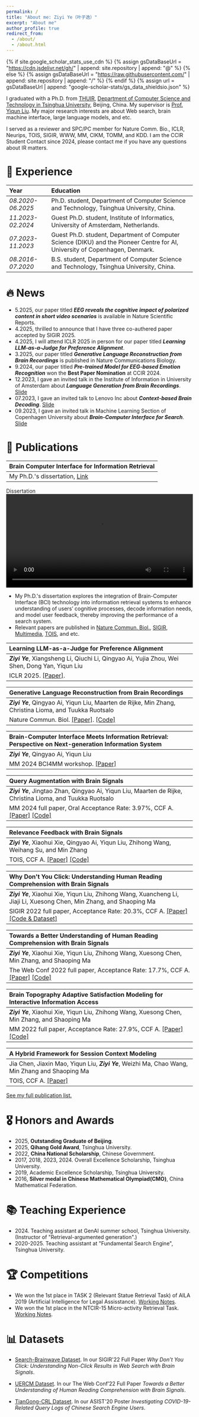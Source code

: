 ```yaml
---
permalink: /
title: "About me: Ziyi Ye（叶子逸）"
excerpt: "About me"
author_profile: true
redirect_from: 
  - /about/
  - /about.html
---
```


{% if site.google_scholar_stats_use_cdn %}
{% assign gsDataBaseUrl = "https://cdn.jsdelivr.net/gh/" | append: site.repository | append: "@" %}
{% else %}
{% assign gsDataBaseUrl = "https://raw.githubusercontent.com/" | append: site.repository | append: "/" %}
{% endif %}
{% assign url = gsDataBaseUrl | append: "google-scholar-stats/gs_data_shieldsio.json" %}

<span class='anchor' id='about-me'></span>

I graduated with a Ph.D. from [THUIR](http://www.thuir.cn/), [Department of Computer Science and Technology in Tsinghua University](http://www.cs.tsinghua.edu.cn/), Beijing, China. My supervisor is [Prof. Yiqun Liu](http://www.thuir.cn/group/~YQLiu/). My major research interests are about Web search, brain machine interface, large language models, and etc. 
<!-- I have published more than 20 papers at the top international AI conferences <a href='https://scholar.google.com/citations?user=M3Qsb6cAAAAJ'><img src="https://img.shields.io/endpoint?url={{ url | url_encode }}&logo=Google%20Scholar&labelColor=f6f6f6&color=9cf&style=flat&label=citations"></a>. -->

I served as a reviewer and SPC/PC member for Nature Comm. Bio., ICLR, Neurips, TOIS, SIGIR, WWW, MM, CIKM, TOMM, and KDD.
I am the CCIR Student Contact since 2024, please contact me if you have any questions about IR matters. 

# 📖 Experience

| Year | Education |
| :------ | :------ | 
| *08.2020-06.2025* | Ph.D. student, Department of Computer Science and Technology, Tsinghua University, China. |
| *11.2023-02.2024* | Guest Ph.D. student, Institute of Informatics, University of Amsterdam, Netherlands. |
| *07.2023-11.2023* | Guest Ph.D. student, Department of Computer Science (DIKU) and the Pioneer Centre for AI, University of Copenhagen, Denmark. |
| *08.2016-07.2020* | B.S. student, Department of Computer Science and Technology, Tsinghua University, China. |


# 🔥 News
* 5.2025, our paper titled ***EEG reveals the cognitive impact of polarized content in short video scenarios*** is available in Nature Scientific Reports.
* 4.2025, thrilled to announce that I have three co-authered paper accepted by SIGIR 2025.
* 4.2025, I will attend ICLR 2025 in person for our paper titled ***Learning LLM-as-a-Judge for Preference Alignment***.
* 3.2025, our paper titled ***Generative Language Reconstruction from Brain Recordings*** is published in Nature Communications Biology.
* 9.2024, our paper titled ***Pre-trained Model for EEG-based Emotion Recognition*** won the **Best Paper Nomination** at CCIR 2024.
* 12.2023, I gave an invited talk in the Institute of Information in University of Amsterdam about ***Language Generation from Brain Recordings***. [Slide](https://yeziyi1998.github.io/files/Language_Generation_from_Brain_Recordings_240312.pdf)
* 07.2023, I gave an invited talk to Lenovo Inc about ***Context-based Brain Decoding***. [Slide](https://yeziyi1998.github.io/files/Language_Generation_from_Brain_Recordings_240312.pdf)
* 09.2023, I gave an invited talk in Machine Learning Section of Copenhagen University about ***Brain-Computer Interface for Search***. [Slide](https://yeziyi1998.github.io/files/BMI4Search_KU_230918.pdf)


# 📝 Publications

| **Brain Computer Interface for Information Retrieval** |
| :------ | 
|  My Ph.D.'s dissertation, [Link](https://yeziyi1998.github.io/files/thesis.pdf) |

<div class='paper-box'><div class='paper-box-image'><div><div class="badge">Dissertation</div><video width="100%" height="auto" controls preload="metadata" poster="">
    <source src="https://yeziyi1998.github.io/files/output.mp4" type="video/mp4">
    Your browser does not support the video tag.
  </video></div></div>
<div class='paper-box-text' markdown="1">

- My Ph.D.'s dissertation explores the integration of Brain-Computer Interface (BCI) technology into information retrieval systems to enhance understanding of users’ cognitive processes, decode information needs, and model user feedback, thereby improving the performance of a search system. 
- Relevant papers are published in [Nature Commun. Biol.](https://doi.org/10.1038/s42003-025-07731-7), [SIGIR](http://www.thuir.cn/group/~YQLiu/publications/SIGIR2022Ye.pdf), [Multimedia](https://arxiv.org/abs/2402.15708), [TOIS](https://arxiv.org/abs/2312.05669), and etc.
</div>
</div>

| **Learning LLM-as-a-Judge for Preference Alignment** | 
| :------ | 
|  ***Ziyi Ye***, Xiangsheng Li, Qiuchi Li, Qingyao Ai, Yujia Zhou, Wei Shen, Dong Yan, Yiqun Liu | 
| ICLR 2025. [\[Paper\]](https://openreview.net/forum?id=HZVIQE1MsJ).|

| **Generative Language Reconstruction from Brain Recordings** | 
| :------ | 
|  ***Ziyi Ye***, Qingyao Ai, Yiqun Liu, Maarten de Rijke, Min Zhang, Christina Lioma, and Tuukka Ruotsalo | 
| Nature Commun. Biol. [\[Paper\]](https://doi.org/10.1038/s42003-025-07731-7). [\[Code\]](https://github.com/YeZiyi1998/Brain-language-generation) |

| **Brain-Computer Interface Meets Information Retrieval: Perspective on Next-generation Information System** |
| :------ |
| ***Ziyi Ye***, Qingyao Ai, Yiqun Liu |
| MM 2024 BCI4MM workshop. [\[Paper\]](https://arxiv.org/abs/2402.15708) |

| **Query Augmentation with Brain Signals** |
| :------ |
| ***Ziyi Ye***, Jingtao Zhan, Qingyao Ai, Yiqun Liu, Maarten de Rijke, Christina Lioma, and Tuukka Ruotsalo |
| MM 2024 full paper, Oral Acceptance Rate: 3.97%, CCF A. [\[Paper\]](https://arxiv.org/abs/2402.15708) [\[Code\]](https://github.com/YeZiyi1998/Brain-Query-Augmentation) |

| **Relevance Feedback with Brain Signals** | 
| :------ | 
| ***Ziyi Ye***, Xiaohui Xie, Qingyao Ai, Yiqun Liu, Zhihong Wang, Weihang Su, and Min Zhang | 
| TOIS, CCF A. [\[Paper\]](https://arxiv.org/abs/2312.05669) [\[Code\]](https://github.com/THUIR/Brain-Relevance-Feedback) | 

| **Why Don't You Click: Understanding Human Reading Comprehension with Brain Signals** | 
| :------ | 
| ***Ziyi Ye***, Xiaohui Xie, Yiqun Liu, Zhihong Wang, Xuancheng Li, Jiaji Li, Xuesong Chen, Min Zhang, and Shaoping Ma | 
| SIGIR 2022 full paper, Acceptance Rate: 20.3%, CCF A. [\[Paper\]](http://www.thuir.cn/group/~YQLiu/publications/SIGIR2022Ye.pdf) [\[Code & Dataset\]](http://www.thuir.cn/Search_Brainwave/) | 

| **Towards a Better Understanding of Human Reading Comprehension with Brain Signals** | 
| :------ | 
| ***Ziyi Ye***, Xiaohui Xie, Yiqun Liu, Zhihong Wang, Xuesong Chen, Min Zhang, and Shaoping Ma | 
| The Web Conf 2022 full paper, Acceptance Rate: 17.7%, CCF A. [\[Paper\]](https://doi.org/10.1145/3485447.3511966) [\[Code\]](https://github.com/YeZiyi1998/UERCM) | 

| **Brain Topography Adaptive Satisfaction Modeling for Interactive Information Access** | 
| :------ | 
| ***Ziyi Ye***, Xiaohui Xie, Yiqun Liu, Zhihong Wang, Xuesong Chen, Min Zhang, and Shaoping Ma | 
| MM 2022 full paper, Acceptance Rate: 27.9%, CCF A. [\[Paper\]](https://dl.acm.org/doi/abs/10.1145/3503161.3548258) [\[Code\]](https://github.com/YeZiyi1998/DL4EEG-Classification) | 

| **A Hybrid Framework for Session Context Modeling** | 
| :------ | 
|  Jia Chen, Jiaxin Mao, Yiqun Liu, ***Ziyi Ye***, Weizhi Ma, Chao Wang, Min Zhang and Shaoping Ma | 
| TOIS, CCF A. [\[Paper\]](https://dl.acm.org/doi/abs/10.1145/3448127) | 

[See my full publication list.](https://scholar.google.com/citations?user=M3Qsb6cAAAAJ&hl=zh-CN)

# 🎖 Honors and Awards
* 2025, **Outstanding Graduate of Beijing**.
* 2025, **Qihang Gold Award**, Tsinghua University.
* 2022, **China National Scholarship**, Chinese Government.
* 2017, 2018, 2023, 2024\. Overall Excellence Scholarship, Tsinghua University.
* 2019, Academic Excellence Scholarship, Tsinghua University.
* 2016, **Silver medal in Chinese Mathematical Olympiad(CMO)**, China Mathematical Federation.

# 📚 Teaching Experience
* 2024\. Teaching assistant at GenAI summer school, Tsinghua University. (Instructor of "Retrieval-argumented generation".)
* 2020-2025\. Teaching assistant at "Fundamental Search Engine", Tsinghua University.

# 🏆 Competitions
* We won the 1st place in TASK 2 (Relevant Statue Retrieval Task) of AILA 2019 (Artificial Intelligence for Legal Assisstance). [Working Notes](http://ceur-ws.org/Vol-2517/T1-8.pdf).
* We won the 1st place in the NTCIR-15 Micro-activity Retrieval Task. [Working Notes](http://research.nii.ac.jp/ntcir/workshop/OnlineProceedings15/pdf/ntcir/06-NTCIR15-MART-LiJ.pdf).

# 📊 Datasets
* [Search-Brainwave Dataset](http://www.thuir.cn/Search_Brainwave/). In our SIGIR'22 Full Paper *Why Don’t You Click: Understanding Non-Click Results in Web Search with Brain Signals*.

* [UERCM Dataset](https://cloud.tsinghua.edu.cn/d/4ede7ce124cc46f3b42e/?p=%2Fdataset&mode=list). In our The Web Conf’22 Full Paper *Towards a Better Understanding of Human Reading Comprehension with Brain Signals*.

* [TianGong-CRL Dataset](http://www.thuir.cn/TianGong-CRL/). In our ASIST'20 Poster *Investigating COVID-19-Related Query Logs of Chinese Search Engine Users*.
